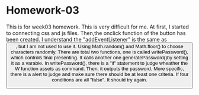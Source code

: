 # Homework-03
  This is for week03 homework. This is very difficult for me. 
  At first, I started to connecting css and js files. Then,the onclick function of the button has been created. I understand the "addEventListener" is the same as <button onclick="">, but I am not used to use it. Using Math.random() and Math.floor() to choose characters randomly. 
  There are total two functions, one is called writePassword(), which controls final presenting. It calls another one generatePassword()by setting it as a varable. In writePassword(), there is a "if" statement to judge wheather the W function assets as command. Then, it outputs the password.
  More specific, there is a alert to judge and make sure there should be at least one criteria. If four conditions are all "false". It should try again.


